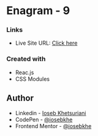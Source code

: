 # Enagram - 9

### Links

- Live Site URL: [Click here](https://enagram9-iosebkhe.netlify.app/)

### Created with

- Reac.js
- CSS Modules

## Author

- Linkedin - [Ioseb Khetsuriani](https://www.linkedin.com/in/ioseb-khetsuriani-1831801b5/)
- CodePen - [@iosebkhe](https://codepen.io/iosebkhe)
- Frontend Mentor - [@iosebkhe](https://www.frontendmentor.io/profile/iosebkhe)
